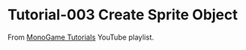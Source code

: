 # Tutorial-003 Create Sprite Object
From [MonoGame Tutorials](https://www.youtube.com/playlist?list=PLV27bZtgVIJqoeHrQq6Mt_S1-Fvq_zzGZ) YouTube playlist.